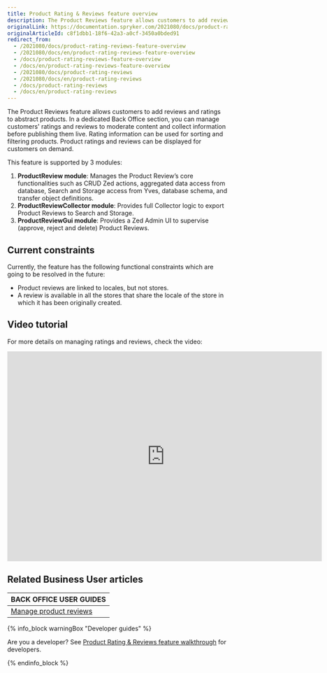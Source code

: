 ```yaml
---
title: Product Rating & Reviews feature overview
description: The Product Reviews feature allows customers to add reviews and ratings to abstract products.
originalLink: https://documentation.spryker.com/2021080/docs/product-rating-reviews-feature-overview
originalArticleId: c8f1dbb1-18f6-42a3-a0cf-3450a0bded91
redirect_from:
  - /2021080/docs/product-rating-reviews-feature-overview
  - /2021080/docs/en/product-rating-reviews-feature-overview
  - /docs/product-rating-reviews-feature-overview
  - /docs/en/product-rating-reviews-feature-overview
  - /2021080/docs/product-rating-reviews
  - /2021080/docs/en/product-rating-reviews
  - /docs/product-rating-reviews
  - /docs/en/product-rating-reviews
---
```


The Product Reviews feature allows customers to add reviews and ratings to abstract products. In a dedicated Back Office section, you can manage customers' ratings and reviews to moderate content and collect information before publishing them live. Rating information can be used for sorting and filtering products. Product ratings and reviews can be displayed for customers on demand.


This feature is supported by 3 modules:

1. **ProductReview module**: Manages the Product Review’s core functionalities such as CRUD Zed actions, aggregated data access from database, Search and Storage access from Yves, database schema, and transfer object definitions.
2. **ProductReviewCollector module**: Provides full Collector logic to export Product Reviews to Search and Storage.
3. **ProductReviewGui module**: Provides a Zed Admin UI to supervise (approve, reject and delete) Product Reviews.

## Current constraints

Currently, the feature has the following functional constraints which are going to be resolved in the future:

* Product reviews are linked to locales, but not stores.
* A review is available in all the stores that share the locale of the store in which it has been originally created.

## Video tutorial

For more details on managing ratings and reviews, check the video:
<iframe src="https://spryker.wistia.com/medias/efvyq9vfb8" title="Ratings and Reviews" allowtransparency="true" frameborder="0" scrolling="no" class="wistia_embed" name="wistia_embed" allowfullscreen="0" mozallowfullscreen="0" webkitallowfullscreen="0" oallowfullscreen="0" msallowfullscreen="0" width="720" height="480"></iframe>

## Related Business User articles

|BACK OFFICE USER GUIDES|
|---|
| [Manage product reviews](/docs/scos/user/user-guides/{{page.version}}/back-office-user-guide/catalog/product-reviews/managing-product-reviews.html) |

{% info_block warningBox "Developer guides" %}

Are you a developer? See [Product Rating & Reviews feature walkthrough](/docs/scos/dev/feature-walkthroughs/{{page.version}}/product-rating-reviews-feature-walkthrough.html) for developers.

{% endinfo_block %}
